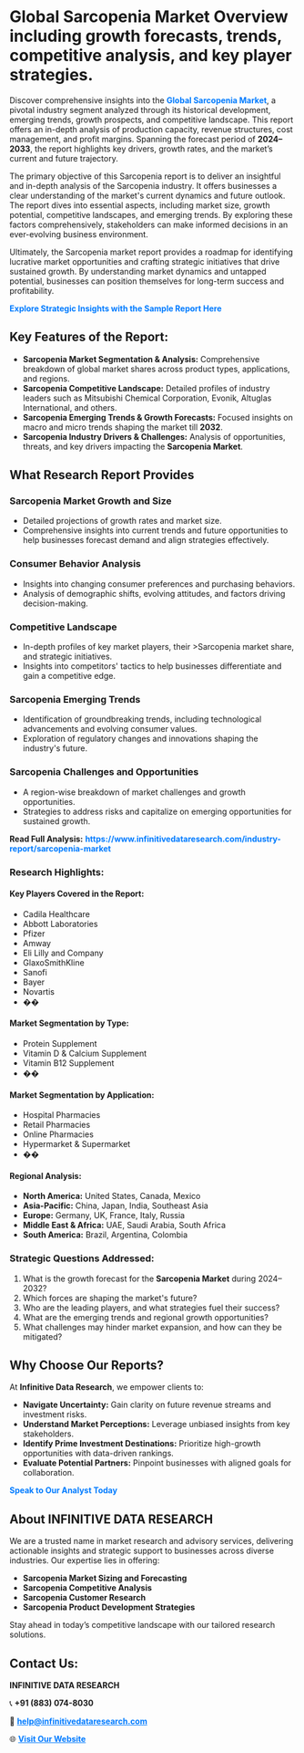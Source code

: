 <h1>Global Sarcopenia Market Overview including growth forecasts, trends, competitive analysis, and key player strategies.</h1>
<p>
Discover comprehensive insights into the 
<a href="https://www.infinitivedataresearch.com/industry-report/sarcopenia-market" rel="dofollow" style="color: #007BFF; text-decoration: none;"><strong>Global Sarcopenia Market</strong></a>, a pivotal industry segment analyzed through its historical development, emerging trends, growth prospects, and competitive landscape. This report offers an in-depth analysis of production capacity, revenue structures, cost management, and profit margins. Spanning the forecast period of <strong>2024–2033</strong>, the report highlights key drivers, growth rates, and the market’s current and future trajectory.
</p>
<p>
The primary objective of this Sarcopenia report is to deliver an insightful and in-depth analysis of the Sarcopenia industry. It offers businesses a clear understanding of the market's current dynamics and future outlook. The report dives into essential aspects, including market size, growth potential, competitive landscapes, and emerging trends. By exploring these factors comprehensively, stakeholders can make informed decisions in an ever-evolving business environment.
</p>
<p>
Ultimately, the Sarcopenia market report provides a roadmap for identifying lucrative market opportunities and crafting strategic initiatives that drive sustained growth. By understanding market dynamics and untapped potential, businesses can position themselves for long-term success and profitability.
</p>
<p>
<a href="https://www.infinitivedataresearch.com/request-sample/reportId=109494" style="color: #007BFF; text-decoration: none;"><strong>Explore Strategic Insights with the Sample Report Here</strong></a>
</p>

<h2>Key Features of the Report:</h2>
<ul>
<li><strong>Sarcopenia Market Segmentation & Analysis:</strong> Comprehensive breakdown of global market shares across product types, applications, and regions.</li>
<li><strong>Sarcopenia Competitive Landscape:</strong> Detailed profiles of industry leaders such as Mitsubishi Chemical Corporation, Evonik, Altuglas International, and others.</li>
<li><strong>Sarcopenia Emerging Trends & Growth Forecasts:</strong> Focused insights on macro and micro trends shaping the market till <strong>2032</strong>.</li>
<li><strong>Sarcopenia Industry Drivers & Challenges:</strong> Analysis of opportunities, threats, and key drivers impacting the <strong>Sarcopenia Market</strong>.</li>
</ul>

<h2>What Research Report Provides</h2>
<h3>Sarcopenia Market Growth and Size</h3>
<ul>
<li>Detailed projections of growth rates and market size.</li>
<li>Comprehensive insights into current trends and future opportunities to help businesses forecast demand and align strategies effectively.</li>
</ul>

<h3>Consumer Behavior Analysis</h3>
<ul>
<li>Insights into changing consumer preferences and purchasing behaviors.</li>
<li>Analysis of demographic shifts, evolving attitudes, and factors driving decision-making.</li>
</ul>

<h3>Competitive Landscape</h3>
<ul>
<li>In-depth profiles of key market players, their >Sarcopenia market share, and strategic initiatives.</li>
<li>Insights into competitors' tactics to help businesses differentiate and gain a competitive edge.</li>
</ul>

<h3>Sarcopenia Emerging Trends</h3>
<ul>
<li>Identification of groundbreaking trends, including technological advancements and evolving consumer values.</li>
<li>Exploration of regulatory changes and innovations shaping the industry's future.</li>
</ul>

<h3>Sarcopenia Challenges and Opportunities</h3>
<ul>
<li>A region-wise breakdown of market challenges and growth opportunities.</li>
<li>Strategies to address risks and capitalize on emerging opportunities for sustained growth.</li>
</ul>
<p><strong>Read Full Analysis:</strong> <a href="https://www.infinitivedataresearch.com/industry-report/sarcopenia-market" rel="dofollow" style="color: #007BFF; text-decoration: none;"><strong>https://www.infinitivedataresearch.com/industry-report/sarcopenia-market</strong></a></p>
<h3>Research Highlights:</h3>
<h4>Key Players Covered in the Report:</h4>
<ul><li>Cadila Healthcare</li><li>Abbott Laboratories</li><li>Pfizer</li><li>Amway</li><li>Eli Lilly and Company</li><li>GlaxoSmithKline</li><li>Sanofi</li><li>Bayer</li><li>Novartis</li><li>��</li></ul>
<h4>Market Segmentation by Type:</h4>
<ul><li>Protein Supplement</li><li>Vitamin D &amp; Calcium Supplement</li><li>Vitamin B12 Supplement</li><li>��</li></ul>
<h4>Market Segmentation by Application:</h4>
<ul><li>Hospital Pharmacies</li><li>Retail Pharmacies</li><li>Online Pharmacies</li><li>Hypermarket &amp; Supermarket</li><li>��</li></ul>

<h4>Regional Analysis:</h4>
<ul>
<li><strong>North America:</strong> United States, Canada, Mexico</li>
<li><strong>Asia-Pacific:</strong> China, Japan, India, Southeast Asia</li>
<li><strong>Europe:</strong> Germany, UK, France, Italy, Russia</li>
<li><strong>Middle East & Africa:</strong> UAE, Saudi Arabia, South Africa</li>
<li><strong>South America:</strong> Brazil, Argentina, Colombia</li>
</ul>

<h3>Strategic Questions Addressed:</h3>
<ol>
<li>What is the growth forecast for the <strong>Sarcopenia Market</strong> during 2024–2032?</li>
<li>Which forces are shaping the market's future?</li>
<li>Who are the leading players, and what strategies fuel their success?</li>
<li>What are the emerging trends and regional growth opportunities?</li>
<li>What challenges may hinder market expansion, and how can they be mitigated?</li>
</ol>

<h2>Why Choose Our Reports?</h2>
<p>At <strong>Infinitive Data Research</strong>, we empower clients to:</p>
<ul>
<li><strong>Navigate Uncertainty:</strong> Gain clarity on future revenue streams and investment risks.</li>
<li><strong>Understand Market Perceptions:</strong> Leverage unbiased insights from key stakeholders.</li>
<li><strong>Identify Prime Investment Destinations:</strong> Prioritize high-growth opportunities with data-driven rankings.</li>
<li><strong>Evaluate Potential Partners:</strong> Pinpoint businesses with aligned goals for collaboration.</li>
</ul>
<p><a href="https://www.infinitivedataresearch.com/industry-report/sarcopenia-market" rel="dofollow" style="color: #007BFF; text-decoration: none;"><strong>Speak to Our Analyst Today</strong></a></p>

<h2>About INFINITIVE DATA RESEARCH</h2>
<p>We are a trusted name in market research and advisory services, delivering actionable insights and strategic support to businesses across diverse industries. Our expertise lies in offering:</p>
<ul>
<li><strong>Sarcopenia Market Sizing and Forecasting</strong></li>
<li><strong>Sarcopenia Competitive Analysis</strong></li>
<li><strong>Sarcopenia Customer Research</strong></li>
<li><strong>Sarcopenia Product Development Strategies</strong></li>
</ul>
<p>Stay ahead in today’s competitive landscape with our tailored research solutions.</p>

<h2>Contact Us:</h2>
<p><strong>INFINITIVE DATA RESEARCH</strong></p>
<p>📞 <strong>+91 (883) 074-8030</strong></p>
<p>📧 <strong><a href="mailto:help@infinitivedataresearch.com" style="color: #007BFF;">help@infinitivedataresearch.com</a></strong></p>
<p>🌐 <strong><a href="https://www.infinitivedataresearch.com" rel="dofollow" style="color: #007BFF;">Visit Our Website</a></strong></p>